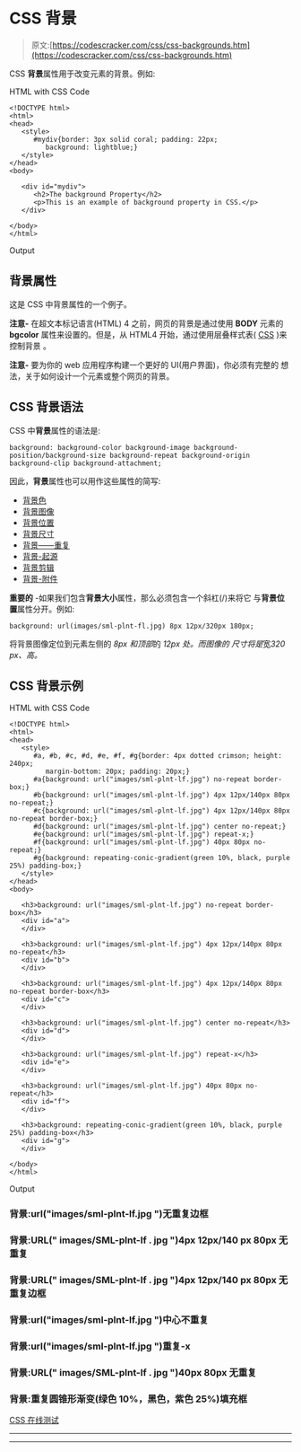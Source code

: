 # CSS 背景

> 原文:[https://codescracker.com/css/css-backgrounds.htm](https://codescracker.com/css/css-backgrounds.htm)

CSS **背景**属性用于改变元素的背景。例如:

HTML with CSS Code

```
<!DOCTYPE html>
<html>
<head>
   <style>
      #mydiv{border: 3px solid coral; padding: 22px;
         background: lightblue;}
   </style>
</head>
<body>

   <div id="mydiv">
      <h2>The background Property</h2>
      <p>This is an example of background property in CSS.</p>
   </div>

</body>
</html>
```

Output

## 背景属性

这是 CSS 中背景属性的一个例子。

**注意-** 在超文本标记语言(HTML) 4 之前，网页的背景是通过使用 **BODY** 元素的 **bgcolor** 属性来设置的。但是，从 HTML4 开始，通过使用层叠样式表( [CSS](/css/index.htm) )来控制背景 。

**注意-** 要为你的 web 应用程序构建一个更好的 UI(用户界面)，你必须有完整的 想法，关于如何设计一个元素或整个网页的背景。

## CSS 背景语法

CSS 中**背景**属性的语法是:

```
background: background-color background-image background-position/background-size background-repeat background-origin background-clip background-attachment;
```

因此，**背景**属性也可以用作这些属性的简写:

*   [背景色](/css/css-background-color.htm)
*   [背景图像](/css/css-background-image.htm)
*   [背景位置](/css/css-background-position.htm)
*   [背景尺寸](/css/css-background-size.htm)
*   [背景——重复](/css/css-background-repeat.htm)
*   [背景-起源](/css/css-background-origin.htm)
*   [背景剪辑](/css/css-background-clip.htm)
*   [背景-附件](/css/css-background-attachment.htm)

**重要的** -如果我们包含**背景大小**属性，那么必须包含一个斜杠(/)来将它 与**背景位置**属性分开。例如:

```
background: url(images/sml-plnt-fl.jpg) 8px 12px/320px 180px;
```

将背景图像定位到元素左侧的 *8px 和顶部*的 *12px 处。而图像的 尺寸将是*宽*320 px、*高*。*

## CSS 背景示例

HTML with CSS Code

```
<!DOCTYPE html>
<html>
<head>
   <style>
      #a, #b, #c, #d, #e, #f, #g{border: 4px dotted crimson; height: 240px;
         margin-bottom: 20px; padding: 20px;}
      #a{background: url("images/sml-plnt-lf.jpg") no-repeat border-box;}
      #b{background: url("images/sml-plnt-lf.jpg") 4px 12px/140px 80px no-repeat;}
      #c{background: url("images/sml-plnt-lf.jpg") 4px 12px/140px 80px no-repeat border-box;}
      #d{background: url("images/sml-plnt-lf.jpg") center no-repeat;}
      #e{background: url("images/sml-plnt-lf.jpg") repeat-x;}
      #f{background: url("images/sml-plnt-lf.jpg") 40px 80px no-repeat;}
      #g{background: repeating-conic-gradient(green 10%, black, purple 25%) padding-box;}
   </style>
</head>
<body>

   <h3>background: url("images/sml-plnt-lf.jpg") no-repeat border-box</h3>
   <div id="a">
   </div>

   <h3>background: url("images/sml-plnt-lf.jpg") 4px 12px/140px 80px no-repeat</h3>
   <div id="b">
   </div>

   <h3>background: url("images/sml-plnt-lf.jpg") 4px 12px/140px 80px no-repeat border-box</h3>
   <div id="c">
   </div>

   <h3>background: url("images/sml-plnt-lf.jpg") center no-repeat</h3>
   <div id="d">
   </div>

   <h3>background: url("images/sml-plnt-lf.jpg") repeat-x</h3>
   <div id="e">
   </div>

   <h3>background: url("images/sml-plnt-lf.jpg") 40px 80px no-repeat</h3>
   <div id="f">
   </div>

   <h3>background: repeating-conic-gradient(green 10%, black, purple 25%) padding-box</h3>
   <div id="g">
   </div>

</body>
</html>
```

Output

### 背景:url("images/sml-plnt-lf.jpg ")无重复边框

### 背景:URL(" images/SML-plnt-lf . jpg ")4px 12px/140 px 80px 无重复

### 背景:URL(" images/SML-plnt-lf . jpg ")4px 12px/140 px 80px 无重复边框

### 背景:url("images/sml-plnt-lf.jpg ")中心不重复

### 背景:url("images/sml-plnt-lf.jpg ")重复-x

### 背景:URL(" images/SML-plnt-lf . jpg ")40px 80px 无重复

### 背景:重复圆锥形渐变(绿色 10%，黑色，紫色 25%)填充框

[CSS 在线测试](/exam/showtest.php?subid=5)

* * *

* * *